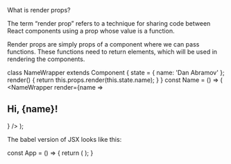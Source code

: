 What is render props?


The term “render prop” refers to a technique for sharing code between React components using a prop whose value is a function.

Render props are simply props of a component where we can pass functions. These functions need to return elements, which will be used in rendering the components.

class NameWrapper extends Component {
  state = { 
     name: 'Dan Abramov' 
  };
  render() {
    return this.props.render(this.state.name);
  }
}
const Name = () => (
  <NameWrapper render={name => <h2>Hi, {name}!</h2>} />
);


The babel version of JSX looks like this:

const App = () => {
  return (
    <SomeParent>
      <SomeChild/>
    </SomeParent>
  );
}

